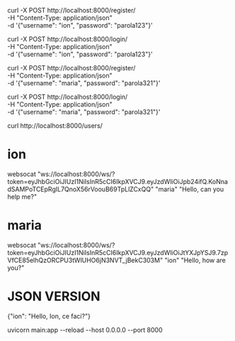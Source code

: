 curl -X POST http://localhost:8000/register/ \
  -H "Content-Type: application/json" \
  -d '{"username": "ion", "password": "parola123"}'


curl -X POST http://localhost:8000/login/ \
  -H "Content-Type: application/json" \
  -d '{"username": "ion", "password": "parola123"}'


curl -X POST http://localhost:8000/register/ \
  -H "Content-Type: application/json" \
  -d '{"username": "maria", "password": "parola321"}'


curl -X POST http://localhost:8000/login/ \
  -H "Content-Type: application/json" \
  -d '{"username": "maria", "password": "parola321"}'

curl http://localhost:8000/users/

# ion
websocat "ws://localhost:8000/ws/?token=eyJhbGciOiJIUzI1NiIsInR5cCI6IkpXVCJ9.eyJzdWIiOiJpb24ifQ.KoNnadSAMPoTCEpRgIL7QnoX56rVoouB69TpLlZCxQQ"
"maria" "Hello, can you help me?"

# maria
websocat "ws://localhost:8000/ws/?token=eyJhbGciOiJIUzI1NiIsInR5cCI6IkpXVCJ9.eyJzdWIiOiJtYXJpYSJ9.7zpVfCE85elhQzORCPU3tWlUHO6jN3NVT_jBekC303M"
"ion" "Hello, how are you?"

# JSON VERSION
{"ion": "Hello, Ion, ce faci?"}

uvicorn main:app --reload --host 0.0.0.0 --port 8000
